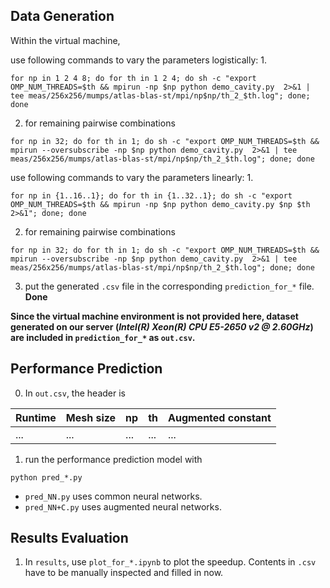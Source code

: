 ## Data Generation
Within the virtual machine,

use following commands to vary the parameters logistically:
1. 
```
for np in 1 2 4 8; do for th in 1 2 4; do sh -c "export OMP_NUM_THREADS=$th && mpirun -np $np python demo_cavity.py  2>&1 | tee meas/256x256/mumps/atlas-blas-st/mpi/np$np/th_2_$th.log"; done; done
```

2. for remaining pairwise combinations
```
for np in 32; do for th in 1; do sh -c "export OMP_NUM_THREADS=$th && mpirun --oversubscribe -np $np python demo_cavity.py  2>&1 | tee meas/256x256/mumps/atlas-blas-st/mpi/np$np/th_2_$th.log"; done; done
```

use following commands to vary the parameters linearly:
1. 
```
for np in {1..16..1}; do for th in {1..32..1}; do sh -c "export OMP_NUM_THREADS=$th && mpirun -np $np python demo_cavity.py $np $th 2>&1"; done; done
```

2. for remaining pairwise combinations
```
for np in 32; do for th in 1; do sh -c "export OMP_NUM_THREADS=$th && mpirun --oversubscribe -np $np python demo_cavity.py  2>&1 | tee meas/256x256/mumps/atlas-blas-st/mpi/np$np/th_2_$th.log"; done; done
```

3. put the generated `.csv` file in the corresponding `prediction_for_*` file. **Done**

**Since the virtual machine environment is not provided here, dataset generated on our server (*Intel(R) Xeon(R) CPU E5-2650 v2 @ 2.60GHz*) are included in `prediction_for_*` as `out.csv`.**


## Performance Prediction
0. In `out.csv`, the header is 

| Runtime     | Mesh size   | np         | th         | Augmented constant |
| ----------- | ----------- |----------- |----------- |-----------         |
| ...         | ...         |...         |...         |...                 |

1. run the performance prediction model with 
```
python pred_*.py
```

* `pred_NN.py` uses common neural networks.
* `pred_NN+C.py` uses augmented neural networks.

## Results Evaluation

1. In `results`, use `plot_for_*.ipynb` to plot the speedup. Contents in `.csv` have to be manually inspected and filled in now. 
